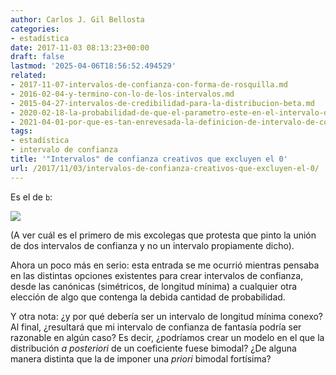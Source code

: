 ```yaml
---
author: Carlos J. Gil Bellosta
categories:
- estadística
date: 2017-11-03 08:13:23+00:00
draft: false
lastmod: '2025-04-06T18:56:52.494529'
related:
- 2017-11-07-intervalos-de-confianza-con-forma-de-rosquilla.md
- 2016-02-04-y-termino-con-lo-de-los-intervalos.md
- 2015-04-27-intervalos-de-credibilidad-para-la-distribucion-beta.md
- 2020-02-18-la-probabilidad-de-que-el-parametro-este-en-el-intervalo-de-confianza-es-95.md
- 2021-04-01-por-que-es-tan-enrevesada-la-definicion-de-intervalo-de-confianza.md
tags:
- estadística
- intervalo de confianza
title: '"Intervalos" de confianza creativos que excluyen el 0'
url: /2017/11/03/intervalos-de-confianza-creativos-que-excluyen-el-0/
---
```


Es el de `b`:

![](/wp-uploads/2017/11/intervalo_confianza.png#center)

(A ver cuál es el primero de mis excolegas que protesta que pinto la unión de dos intervalos de confianza y no un intervalo propiamente dicho).

Ahora un poco más en serio: esta entrada se me ocurrió mientras pensaba en las distintas opciones existentes para crear intervalos de confianza, desde las canónicas (simétricos, de longitud mínima) a cualquier otra elección de algo que contenga la debida cantidad de probabilidad.

Y otra nota: ¿y por qué debería ser un intervalo de longitud mínima conexo? Al final, ¿resultará que mi intervalo de confianza de fantasía podría ser razonable en algún caso? Es decir, ¿podríamos crear un modelo en el que la distribución _a posteriori_ de un coeficiente fuese bimodal? ¿De alguna manera distinta que la de imponer una _priori_ bimodal fortísima?